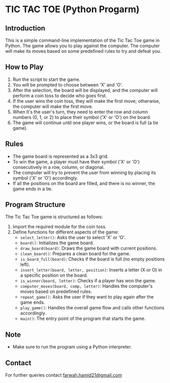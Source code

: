# TIC TAC TOE (Python Progarm)

## Introduction
This is a simple command-line implementation of the Tic Tac Toe game in Python. The game allows you to play against the computer. The computer will make its moves based on some predefined rules to try and defeat you.

## How to Play
1. Run the script to start the game.
2. You will be prompted to choose between 'X' and 'O'.
3. After the selection, the board will be displayed, and the computer will perform a coin toss to decide who goes first.
4. If the user wins the coin toss, they will make the first move; otherwise, the computer will make the first move.
5. When it's the user's turn, they need to enter the row and column numbers (0, 1, or 2) to place their symbol ('X' or 'O') on the board.
6. The game will continue until one player wins, or the board is full (a tie game).

## Rules
- The game board is represented as a 3x3 grid.
- To win the game, a player must have their symbol ('X' or 'O') consecutively in a row, column, or diagonal.
- The computer will try to prevent the user from winning by placing its symbol ('X' or 'O') accordingly.
- If all the positions on the board are filled, and there is no winner, the game ends in a tie.

## Program Structure
The Tic Tac Toe game is structured as follows:

1. Import the required module for the coin toss.
2. Define functions for different aspects of the game:
   - `select_letter()`: Asks the user to select 'X' or 'O'.
   - `board()`: Initializes the game board.
   - `draw_board(board)`: Draws the game board with current positions.
   - `clean_board()`: Prepares a clean board for the game.
   - `is_board_full(board)`: Checks if the board is full (no empty positions left).
   - `insert_letter(board, letter, position)`: Inserts a letter (X or O) in a specific position on the board.
   - `is_winner(board, letter)`: Checks if a player has won the game.
   - `computer_moves(board, comp, letter)`: Handles the computer's moves based on predefined rules.
   - `repeat_game()`: Asks the user if they want to play again after the game ends.
   - `play_game()`: Handles the overall game flow and calls other functions accordingly.
   - `main()`: The entry point of the program that starts the game.

## Note

- Make sure to run the program using a Python interpreter.

## Contact
For further queries contact farwah.hamid21@gmail.com



